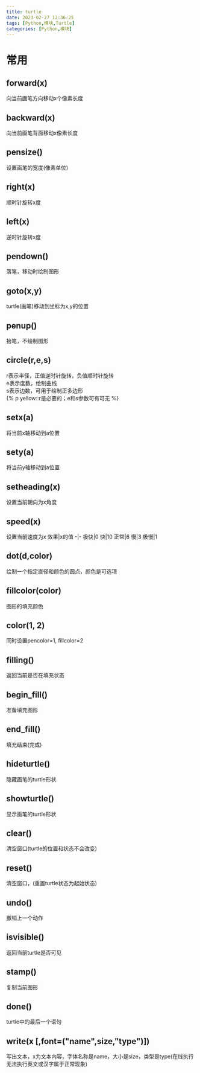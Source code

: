```yaml
---
title: turtle
date: 2023-02-27 12:36:25
tags: [Python,模块,Turtle]
categories: [Python,模块]
---
```

# 常用
## forward(x)
向当前画笔方向移动x个像素长度

## backward(x)
向当前画笔背面移动x像素长度

## pensize()
设置画笔的宽度(像素单位)

## right(x)
顺时针旋转x度

## left(x)
逆时针旋转x度

## pendown()
落笔，移动时绘制图形

## goto(x,y)
turtle(画笔)移动到坐标为x,y的位置

## penup()
抬笔，不绘制图形

## circle(r,e,s)
r表示半径，正值逆时针旋转，负值顺时针旋转  
e表示度数，绘制曲线  
s表示边数，可用于绘制正多边形  
{% p yellow::r是必要的；e和s参数可有可无 %}

## setx(a)
将当前x轴移动到a位置

## sety(a)
将当前y轴移动到a位置

## setheading(x)
设置当前朝向为x角度

## speed(x)
设置当前速度为x
效果|x的值
-|-
极快|0
快|10
正常|6
慢|3
极慢|1

## dot(d,color)
绘制一个指定直径和颜色的圆点，颜色是可选项

## fillcolor(color)
图形的填充颜色

## color(1, 2)
同时设置pencolor=1, fillcolor=2

## filling()
返回当前是否在填充状态

## begin_fill()
准备填充图形

## end_fill()
填充结束(完成)

## hideturtle()
隐藏画笔的turtle形状

## showturtle()
显示画笔的turtle形状

## clear()
清空窗口(turtle的位置和状态不会改变)

## reset()
清空窗口，(重置turtle状态为起始状态)

## undo()
撤销上一个动作

## isvisible()
返回当前turtle是否可见

## stamp()
复制当前图形

## done()
turtle中的最后一个语句

## write(x [,font=("name",size,"type")])
写出文本，x为文本内容，字体名称是name，大小是size，类型是type(在线执行无法执行英文或汉字属于正常现象)